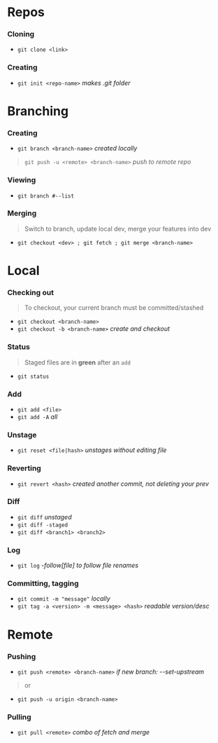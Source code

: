 # Repos
### Cloning
- `git clone <link>`
### Creating
- `git init <repo-name>` _makes .git folder_

# Branching
### Creating
- `git branch <branch-name>` _created locally_
> `git push -u <remote> <branch-name>` _push to remote repo_
### Viewing
- `git branch #--list`
### Merging
> Switch to branch, update local dev, merge your features into dev
- `git checkout <dev> ; git fetch ; git merge <branch-name>`

# Local
### Checking out
> To checkout, your current branch must be committed/stashed
- `git checkout <branch-name>`
- `git checkout -b <branch-name>` _create and checkout_
### Status
> Staged files are in **green** after an `add`
- `git status`
### Add
- `git add <file>`
- `git add -A` _all_
### Unstage
- `git reset <file|hash>` _unstages without editing file_
### Reverting
- `git revert <hash>` _created another commit, not deleting your prev_
### Diff
- `git diff` _unstaged_
- `git diff -staged`
- `git diff <branch1> <branch2>`
### Log
- `git log` _-follow[file] to follow file renames_
### Committing, tagging
- `git commit -m "message"` _locally_
- `git tag -a <version> -m <message> <hash>` _readable version/desc_

# Remote
### Pushing
- `git push <remote> <branch-name>` _if new branch: --set-upstream_
> or
- `git push -u origin <branch-name>`
### Pulling
- `git pull <remote>` _combo of fetch and merge_


